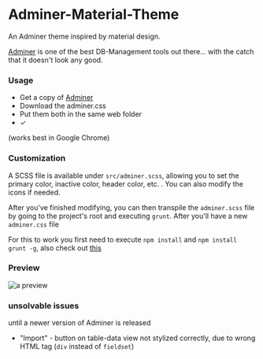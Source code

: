 # Adminer-Material-Theme

An Adminer theme inspired by material design.

[Adminer](https://www.adminer.org/) is one of the best DB-Management tools out there... with the catch that it doesn't look any good.

### Usage
* Get a copy of [Adminer](https://www.adminer.org/)
* Download the adminer.css
* Put them both in the same web folder
* ✓

(works best in Google Chrome)

### Customization
A SCSS file is available under `src/adminer.scss`, allowing you to set the primary color, inactive color, header color, etc. . You can also modify the icons if needed.

After you've finished modifying, you can then transpile the `adminer.scss` file by going to the project's root and executing `grunt`. After you'll have a new `adminer.css` file

For this to work you first need to execute `npm install` and `npm install grunt -g`, also check out [this](https://github.com/gruntjs/grunt-contrib-sass#sass-task)

### Preview
<img src="https://stillh.art/project/adminer/preview.png" alt="a preview"/>

### unsolvable issues
until a newer version of Adminer is released

* "Import" - button on table-data view not stylized correctly, due to wrong HTML tag (`div` instead of `fieldset`)
